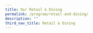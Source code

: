 ```yaml
---
title: Our Retail & Dining
permalink: /program/retail-and-dining/
description: ""
third_nav_title: Retail & Dining
---
```

